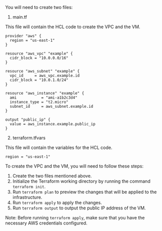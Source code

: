 You will need to create two files:

1. main.tf

This file will contain the HCL code to create the VPC and the VM.

```hcl
provider "aws" {
  region = "us-east-1"
}

resource "aws_vpc" "example" {
  cidr_block = "10.0.0.0/16"
}

resource "aws_subnet" "example" {
  vpc_id     = aws_vpc.example.id
  cidr_block = "10.0.1.0/24"
}

resource "aws_instance" "example" {
  ami           = "ami-a1b2c3d4"
  instance_type = "t2.micro"
  subnet_id     = aws_subnet.example.id
}

output "public_ip" {
  value = aws_instance.example.public_ip
}
```

2. terraform.tfvars

This file will contain the variables for the HCL code.

```hcl
region = "us-east-1"
```

To create the VPC and the VM, you will need to follow these steps:

1. Create the two files mentioned above.
2. Initialize the Terraform working directory by running the command `terraform init`.
3. Run `terraform plan` to preview the changes that will be applied to the infrastructure.
4. Run `terraform apply` to apply the changes.
5. Run `terraform output` to output the public IP address of the VM.

Note: Before running `terraform apply`, make sure that you have the necessary AWS credentials configured.